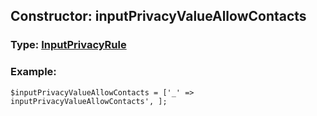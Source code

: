 ## Constructor: inputPrivacyValueAllowContacts  




### Type: [InputPrivacyRule](../types/InputPrivacyRule.md)


### Example:

```
$inputPrivacyValueAllowContacts = ['_' => inputPrivacyValueAllowContacts', ];
```
